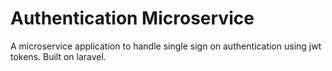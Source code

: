# Authentication Microservice

A microservice application to handle single sign on authentication using jwt tokens. Built on laravel.
